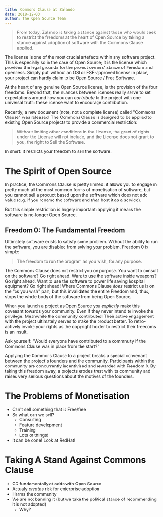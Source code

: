 ```yaml
---
title: Commons Clause at Zalando
date: 2018-12-03
author: The Open Source Team
---
```


> From today, Zalando is taking a stance against those who would seek to
> restrict the freedoms at the heart of Open Source by taking a stance against
> adoption of software with the Commons Clause applied.

The license is one of the most crucial artefacts within any software project.
This is especially so in the case of Open Source; it is the license which
provides the legal grounds for the project owners' stance of Freedom and
openness. Simply put, without an OSI or FSF-approved license in place, your
project can hardly claim to be Open Source / Free Software.

At the heart of any genuine Open Source license, is the provision of the four
freedoms. Beyond that, the nuances between licenses really serve to set
expectations around how you can _contribute_ to the project with one universal
truth: these license want to encourage contribution.

Recently, a new document (note, not a complete license) called "Commons Clause"
was released. The Commons Clause is designed to be applied to existing Open
Source projects to provide a commercial restriction:

> Without limiting other conditions in the License, the grant of rights under
> the License will not include, and the License does not grant to you, the
> right to Sell the Software.

In short: it restricts your freedom to sell the software.

# The Spirit of Open Source

In practice, the Commons Clause is pretty limited: it allows you to engage in
pretty much all the most common forms of monetisation of software, but you
cannot sell a product based upon the software which does not add value (e.g. if
you rename the software and _then_ host it as a service). 

But this simple restriction is hugely important: applying it means the software
is no-longer Open Source.

## Freedom 0: The Fundamental Freedom

Ultimately software exists to satisfy some problem. Without the ability to run
the software, you are disabled from solving your problem. Freedom 0 is simple:

> The freedom to run the program as you wish, for any purpose.

The Commons Clause does not restrict you on purpose. You want to consult on the
software? Go right ahead. Want to use the software inside weapons? Go right
ahead. Want to use the software to power life saving hospital equipment? Go
right ahead! Where Commons Clause _does_ restrict us is on the "as you wish"
part; but this invalidates the entire Freedom and, thus, stops the whole body
of the software from being Open Source.

When you launch a project as Open Source you _explicitly_ make this covenant
towards your community. Even if they never intend to invoke the privilege.
Meanwhile the community contributes! Their active engagement with the project
ultimately serves to make the product better. To retro-actively invoke your
rights as the copyright holder to restrict their freedoms is an insult.

Ask yourself: "Would everyone have contributed to a commnuity if the Commons
Clause was in place from the start?"

Applying the Commons Clause to a project breaks a special convenant between
the project's founders and the community. Participants within the community are
concurrently incentivised and rewarded with Freedom 0. By taking this freedom
away, a projects erodes trust with its community and raises very serious
questions about the motives of the founders.

# The Problems of Monetisation
- Can't sell something that is Free/free
- So what can we sell?
  - Consulting
  - Feature development
  - Training
  - Lots of things!
- It can be done! Look at RedHat!

# Taking A Stand Against Commons Clause
- CC fundamentally at odds with Open Source
- Actualy _creates_ risk for enterprise adoption
- Harms the community
- We are not banning it (but we take the political stance of recommending it is
  not adopted)
  - Why?
